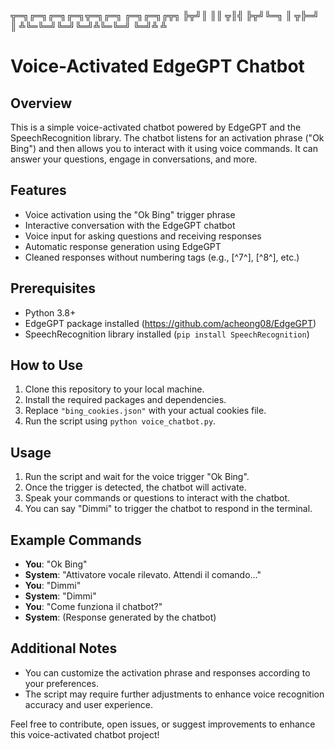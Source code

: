 
╦═╗╔═╗╔═╗╔═╗╦═╗╔═╗  ╔═╗╔═╗╔╦╗
╠╦╝║ ║║ ╦║╣ ╠╦╝╚═╗  ║ ╦╠═╝ ║ 
╩╚═╚═╝╚═╝╚═╝╩╚═╚═╝  ╚═╝╩   ╩ 

# Voice-Activated EdgeGPT Chatbot

## Overview
This is a simple voice-activated chatbot powered by EdgeGPT and the SpeechRecognition library. The chatbot listens for an activation phrase ("Ok Bing") and then allows you to interact with it using voice commands. It can answer your questions, engage in conversations, and more.

## Features
- Voice activation using the "Ok Bing" trigger phrase
- Interactive conversation with the EdgeGPT chatbot
- Voice input for asking questions and receiving responses
- Automatic response generation using EdgeGPT
- Cleaned responses without numbering tags (e.g., [^7^], [^8^], etc.)

## Prerequisites
- Python 3.8+
- EdgeGPT package installed (https://github.com/acheong08/EdgeGPT)
- SpeechRecognition library installed (`pip install SpeechRecognition`)

## How to Use
1. Clone this repository to your local machine.
2. Install the required packages and dependencies.
3. Replace `"bing_cookies.json"` with your actual cookies file.
4. Run the script using `python voice_chatbot.py`.

## Usage
1. Run the script and wait for the voice trigger "Ok Bing".
2. Once the trigger is detected, the chatbot will activate.
3. Speak your commands or questions to interact with the chatbot.
4. You can say "Dimmi" to trigger the chatbot to respond in the terminal.

## Example Commands
- **You**: "Ok Bing"
- **System**: "Attivatore vocale rilevato. Attendi il comando..."
- **You**: "Dimmi"
- **System**: "Dimmi"
- **You**: "Come funziona il chatbot?"
- **System**: (Response generated by the chatbot)

## Additional Notes
- You can customize the activation phrase and responses according to your preferences.
- The script may require further adjustments to enhance voice recognition accuracy and user experience.

Feel free to contribute, open issues, or suggest improvements to enhance this voice-activated chatbot project!

